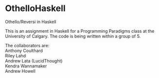 # OthelloHaskell
Othello/Reversi in Haskell

This is an assignment in Haskell for a Programming Paradigms class at the University of Calgary. The code is being written within a group of 5.

The collaborators are: <br>
Anthony Coulthard <br>
Riley Lahd <br>
Andrew Lata (LucidThought)<br>
Kendra Wannamaker <br>
Andrew Howell <br>
